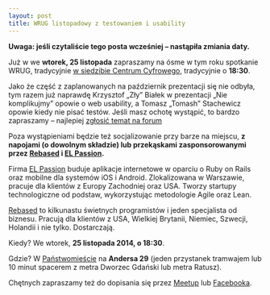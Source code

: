 ```yaml
---
layout: post
title: WRUG listopadowy z testowaniem i usability
---
```


**Uwaga: jeśli czytaliście tego posta
wcześniej – nastąpiła zmiania daty.**

Już w we **wtorek, 25 listopada** zapraszamy na ósme
w tym roku spotkanie WRUG, tradycyjnie [w siedzibie Centrum
Cyfrowego](http://panstwomiasto.pl), tradycyjnie o **18:30**.

Jako że część z zaplanowanych na październik prezentacji się nie
odbyła, tym razem już naprawdę Krzysztof „Zły” Białek w prezentacji
„Nie komplikujmy” opowie o web usability, a Tomasz „Tomash”
Stachewicz opowie kiedy nie pisać testów. Jeśli masz ochotę
wystąpić, to bardzo zapraszamy – najlepiej [zgłosić temat na
forum](http://forum.rubyonrails.pl/t/wrug-listopadowy-12-11-2014-sroda/8864)

Poza wystąpieniami będzie też socjalizowanie przy barze na miejscu, **z
napojami (o dowolnym składzie) lub przekąskami zasponsorowanymi przez
[Rebased](http://rebased.pl) i [EL Passion](http://www.elpassion.com).**

Firma [EL Passion](http://www.elpassion.com) buduje aplikacje
internetowe w oparciu o Ruby on Rails oraz mobilne dla systemów
iOS i Android. Zlokalizowana w Warszawie, pracuje dla klientów
z Europy Zachodniej oraz USA. Tworzy startupy technologiczne od
podstaw, wykorzystując metodologie Agile oraz Lean.

[Rebased](http://rebased.pl) to kilkunastu świetnych programistów
i jeden specjalista od biznesu. Pracują dla klientów z USA, Wielkiej
Brytanii, Niemiec, Szwecji, Holandii i nie tylko. Dostarczają.

Kiedy? We wtorek, **25 listopada 2014, o 18:30**.

Gdzie? W [Państwomieście](http://panstwomiasto.pl) na
**Andersa 29** (jeden przystanek tramwajem lub 10 minut
spacerem z metra Dworzec Gdański lub metra Ratusz).

Chętnych zapraszamy też do dopisania się przez
[Meetup](http://www.meetup.com/Warsaw-Ruby-Users-Group-WRUG/events/218002582/)
lub [Facebooka](https://www.facebook.com/events/1490815807865446/).
